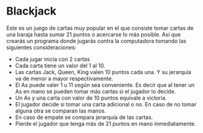 # Blackjack

Este es un juego de cartas muy popular en el que consiste tomar cartas de una baraja hasta sumar 21 puntos o acercarse lo más posible. Así que crearás un programa donde jugarás contra la computadora tomando las siguientes consideraciones:

+ Cada jugar inicia con 2 cartas
+ Cada carta tiene un valor del 1 al 10.
+ Las cartas Jack, Queen, King valen 10 puntos cada una. Y su jerarquía va de menor a mayor respectivamente.
+ El As puede valer 1 u 11 según sea conveniente. Es decir que al tener un As en mano se pueden tomar más cartas si el jugador lo decide.
+ Un As y una carta con valor de 10 puntos equivale a victoria.
+ El jugador decide si tomar una carta adicional o no. En caso de no tomar alguna otra se comparan las manos.
+ En caso de empate se compara jerarquía de las cartas.
+ Pierde el jugador que tenga más de 21 puntos en mano inmediatamente.